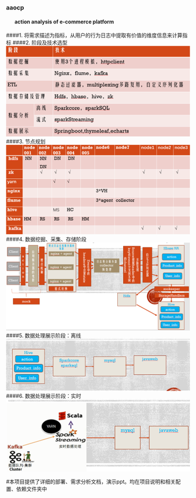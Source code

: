 ### aaocp
####   &nbsp;&nbsp;&nbsp;&nbsp;&nbsp;&nbsp; action analysis of e-commerce platform
####1.&nbsp;将需求描述为指标，从用户的行为日志中提取有价值的维度信息来计算指标
####2.&nbsp;阶段及技术选型
![avatar](项目说明和相关的配置、依赖\img\1.png)
####3.&nbsp;节点规划
![avatar](项目说明和相关的配置、依赖\img\3.png)
####4.&nbsp;数据挖掘、采集、存储阶段
![avatar](项目说明和相关的配置、依赖\img\2.png)
####5.&nbsp;数据处理展示阶段：离线
![avatar](项目说明和相关的配置、依赖\img\4.png)
####6.&nbsp;数据处理展示阶段：实时
![avatar](项目说明和相关的配置、依赖\img\5.png)

#本项目提供了详细的部署、需求分析文档，演示ppt。均在项目说明和相关配置、依赖文件夹中


